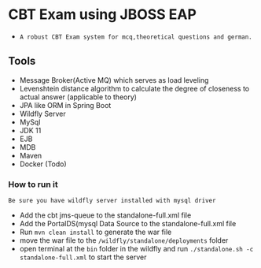 # CBT Exam using JBOSS EAP
- ``A robust CBT Exam system for mcq,theoretical questions and german.``

## Tools
- Message Broker(Active MQ) which serves as load leveling
- Levenshtein distance algorithm to calculate the degree of closeness to actual answer (applicable to theory)
- JPA like ORM in Spring Boot
- Wildfly Server
- MySql
- JDK 11
- EJB
- MDB
- Maven
- Docker (Todo)

### How to run it
```Be sure you have wildfly server installed with mysql driver```
- Add the cbt jms-queue to the standalone-full.xml file
- Add the PortalDS(mysql Data Source to the standalone-full.xml file
- Run ``mvn clean install`` to generate the war file
- move the war file to the ``/wildfly/standalone/deployments`` folder
- open terminal at the ``bin`` folder in the wildfly and run ``./standalone.sh -c standalone-full.xml`` to start the server

